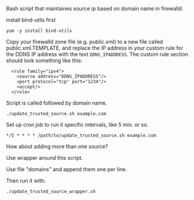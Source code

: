Bash script that maintaines source ip based on domain name in firewalld. 


install bind-utils first
```
yum -y install bind-utils
```

Copy your firewalld zone file (e.g. public.xml) to a new file called public.xml.TEMPLATE, and replace the IP address in your custom rule for the DDNS IP address with the text ````DDNS_IPADDRESS````. The custom rule section should look something like this:
```
  <rule family="ipv4">
    <source address="DDNS_IPADDRESS"/>
    <port protocol="tcp" port="1234"/>
    <accept/>
  </rule>
````

Script is called followed by domain name. 
```
./update_trusted_source.sh example.com
```

Set up cron job to run it specific intervals, like 5 min. or so.
```
*/5 * * * * /path/to/update_trusted_source.sh example.com
```


How about adding more than one source? 

Use wrapper around this script.

Use file "domains" and append them one per line.

Then run it with:
```
./update_trusted_source_wrapper.sh
```

